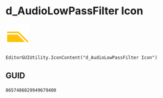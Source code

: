# d_AudioLowPassFilter Icon
![](/img/d_AudioLowPassFilter%20Icon.png)

``` CSharp
EditorGUIUtility.IconContent("d_AudioLowPassFilter Icon")
```
## GUID
```
8657486829949679400
```
